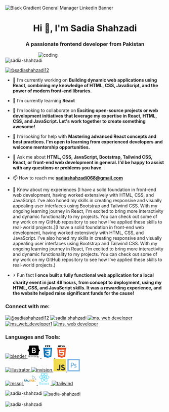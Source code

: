 ![Black Gradient General Manager LinkedIn Banner](https://user-images.githubusercontent.com/123292566/214244907-5fe25023-fc0f-4866-a0ee-51a1e88c4476.png)

<h1 align="center">Hi 👋, I'm Sadia Shahzadi</h1>
<h3 align="center">A passionate frontend developer from Pakistan</h3>
<img align="right" alt="coding" width="400px"src="https://camo.githubusercontent.com/5ff9182d12e799168a3bb67b88df7388ae08ede3/68747470733a2f2f6d69726f2e6d656469756d2e636f6d2f6d61782f3837352f312a7164415731546a434e353768316c6275757a766368672e676966" >


<p align="left"> <img src="https://komarev.com/ghpvc/?username=sadia-shahzadi&label=Profile%20views&color=0e75b6&style=flat" alt="sadia-shahzadi" /> </p>

<p align="left"> <a href="https://twitter.com/@sadiashahzadi12" target="blank"><img src="https://img.shields.io/twitter/follow/@sadiashahzadi12?logo=twitter&style=for-the-badge" alt="@sadiashahzadi12" /></a> </p>

- 🔭 I’m currently working on **Building dynamic web applications using React, combining my knowledge of HTML, CSS, JavaScript, and the power of modern front-end libraries.**

- 🌱 I’m currently learning **React**

- 👯 I’m looking to collaborate on **Exciting open-source projects or web development initiatives that leverage my expertise in React, HTML, CSS, and JavaScript. Let's work together to create something awesome!**

- 🤝 I’m looking for help with **Mastering advanced React concepts and best practices. I'm open to learning from experienced developers and welcome mentorship opportunities.**

- 💬 Ask me about **HTML, CSS, JavaScript, Bootstrap, Tailwind CSS, React, or front-end web development in general. I'd be happy to assist with any questions or problems you have.**

- 📫 How to reach me **sadiashahzadi068@gmail.com**

- 📄 Know about my experiences [I have a solid foundation in front-end web development, having worked extensively with HTML, CSS, and JavaScript. I've also honed my skills in creating responsive and visually appealing user interfaces using Bootstrap and Tailwind CSS. With my ongoing learning journey in React, I'm excited to bring more interactivity and dynamic functionality to my projects. You can check out some of my work on my GitHub repository to see how I've applied these skills to real-world projects.](I have a solid foundation in front-end web development, having worked extensively with HTML, CSS, and JavaScript. I've also honed my skills in creating responsive and visually appealing user interfaces using Bootstrap and Tailwind CSS. With my ongoing learning journey in React, I'm excited to bring more interactivity and dynamic functionality to my projects. You can check out some of my work on my GitHub repository to see how I've applied these skills to real-world projects.)

- ⚡ Fun fact **I once built a fully functional web application for a local charity event in just 48 hours, from concept to deployment, using my HTML, CSS, and JavaScript skills. It was a rewarding experience, and the website helped raise significant funds for the cause!**

<h3 align="left">Connect with me:</h3>
<p align="left">
<a href="https://twitter.com/@sadiashahzadi12" target="blank"><img align="center" src="https://raw.githubusercontent.com/rahuldkjain/github-profile-readme-generator/master/src/images/icons/Social/twitter.svg" alt="@sadiashahzadi12" height="30" width="40" /></a>
<a href="https://linkedin.com/in/sadia shahzadi" target="blank"><img align="center" src="https://raw.githubusercontent.com/rahuldkjain/github-profile-readme-generator/master/src/images/icons/Social/linked-in-alt.svg" alt="sadia shahzadi" height="30" width="40" /></a>
<a href="https://fb.com/ms. web developer" target="blank"><img align="center" src="https://raw.githubusercontent.com/rahuldkjain/github-profile-readme-generator/master/src/images/icons/Social/facebook.svg" alt="ms. web developer" height="30" width="40" /></a>
<a href="https://instagram.com/ms_web_developer1" target="blank"><img align="center" src="https://raw.githubusercontent.com/rahuldkjain/github-profile-readme-generator/master/src/images/icons/Social/instagram.svg" alt="ms_web_developer1" height="30" width="40" /></a>
<a href="https://www.youtube.com/Ms. Web Developer" target="blank"><img align="center" src="https://raw.githubusercontent.com/rahuldkjain/github-profile-readme-generator/master/src/images/icons/Social/youtube.svg" alt="ms. web developer" height="30" width="40" /></a>
</p>

<h3 align="left">Languages and Tools:</h3>
<p align="left"> <a href="https://www.blender.org/" target="_blank" rel="noreferrer"> <img src="https://download.blender.org/branding/community/blender_community_badge_white.svg" alt="blender" width="40" height="40"/> </a> <a href="https://getbootstrap.com" target="_blank" rel="noreferrer"> <img src="https://raw.githubusercontent.com/devicons/devicon/master/icons/bootstrap/bootstrap-plain-wordmark.svg" alt="bootstrap" width="40" height="40"/> </a> <a href="https://www.w3schools.com/css/" target="_blank" rel="noreferrer"> <img src="https://raw.githubusercontent.com/devicons/devicon/master/icons/css3/css3-original-wordmark.svg" alt="css3" width="40" height="40"/> </a> <a href="https://www.w3.org/html/" target="_blank" rel="noreferrer"> <img src="https://raw.githubusercontent.com/devicons/devicon/master/icons/html5/html5-original-wordmark.svg" alt="html5" width="40" height="40"/> </a> <a href="https://www.adobe.com/in/products/illustrator.html" target="_blank" rel="noreferrer"> </br> <img src="https://www.vectorlogo.zone/logos/adobe_illustrator/adobe_illustrator-icon.svg" alt="illustrator" width="40" height="40"/> </a> <a href="https://www.invisionapp.com/" target="_blank" rel="noreferrer"> <img src="https://www.vectorlogo.zone/logos/invisionapp/invisionapp-icon.svg" alt="invision" width="40" height="40"/> </a> <a href="https://developer.mozilla.org/en-US/docs/Web/JavaScript" target="_blank" rel="noreferrer"> <img src="https://raw.githubusercontent.com/devicons/devicon/master/icons/javascript/javascript-original.svg" alt="javascript" width="40" height="40"/> </a> <a href="https://www.microsoft.com/en-us/sql-server" target="_blank" rel="noreferrer"> <img src="https://raw.githubusercontent.com/devicons/devicon/master/icons/photoshop/photoshop-line.svg" alt="photoshop" width="40" height="40"/> </a> <a href="https://reactjs.org/" target="_blank" rel="noreferrer"> </br> <img src="https://www.svgrepo.com/show/303229/microsoft-sql-server-logo.svg" alt="mssql" width="40" height="40"/> </a> <a href="https://www.mysql.com/" target="_blank" rel="noreferrer"> <img src="https://raw.githubusercontent.com/devicons/devicon/master/icons/mysql/mysql-original-wordmark.svg" alt="mysql" width="40" height="40"/> </a> <a href="https://www.photoshop.com/en" target="_blank" rel="noreferrer">  <img src="https://raw.githubusercontent.com/devicons/devicon/master/icons/react/react-original-wordmark.svg" alt="react" width="40" height="40"/> </a> <a href="https://tailwindcss.com/" target="_blank" rel="noreferrer"> <img src="https://www.vectorlogo.zone/logos/tailwindcss/tailwindcss-icon.svg" alt="tailwind" width="40" height="40"/> </a>  </p>

<p><img align="left" src="https://github-readme-stats.vercel.app/api/top-langs?username=sadia-shahzadi&show_icons=true&locale=en&layout=compact" alt="sadia-shahzadi" /></p>

<p>&nbsp;<img align="center" src="https://github-readme-stats.vercel.app/api?username=sadia-shahzadi&show_icons=true&locale=en" alt="sadia-shahzadi" /></p>

<p><img align="center" src="https://github-readme-streak-stats.herokuapp.com/?user=sadia-shahzadi&" alt="sadia-shahzadi" /></p>
